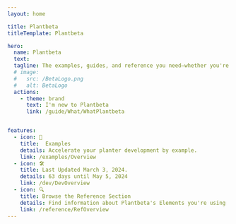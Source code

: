 ```yaml
---
layout: home

title: Plantbeta
titleTemplate: Plantbeta

hero: 
  name: Plantbeta
  text: 
  tagline: The examples, guides, and reference you need—whether you're planting in the mountains of British Columbia, the wetlands of the Canadian Shield, or anywhere in between. Take advantage of these resources to develop your ability to plant faster and with higher quality.
  # image:
  #   src: /BetaLogo.png
  #   alt: BetaLogo
  actions:
    - theme: brand
      text: I'm new to Plantbeta
      link: /guide/What/WhatPlantbeta


features:
  - icon: 🌲
    title:  Examples
    details: Accelerate your planter development by example.
    link: /examples/Overview
  - icon: 🛠️
    title: Last Updated March 3, 2024.
    details: 63 days until May 5, 2024
    link: /dev/DevOverview
  - icon: 🔍
    title: Browse the Reference Section
    details: Find information about Plantbeta's Elements you're using
    link: /reference/RefOverview
---
```

